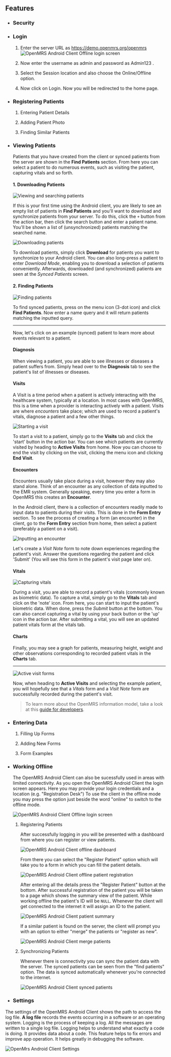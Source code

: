 ## Features

* ### Security

   <!-- Explain how data is stored and secured on the device and the SSL connection with the server -->
   
* ### Login
   1. Enter the server URL as  https://demo.openmrs.org/openmrs
     ![OpenMRS Android Client Offline login screen][login]
    
    
    [login]: assets/openmrs_android_client_offline_login.png
     
   2. Now enter the username as admin and password as Admin123 .
   
   3. Select the Session location and also choose the Online/Offline option.
   
   4. Now click on Login. Now you will be redirected to the home page.
    
    
* ### Registering Patients

   1. Entering Patient Details

   2. Adding Patient Photo

   3. Finding Similar Patients
   
* ### Viewing Patients

   Patients that you have created from the client or synced patients from the server are shown in the **Find Patients** section. From here you can select a patient to do numerous events, such as visiting the patient, capturing vitals and so forth.

   #### 1. Downloading Patients

   ![Viewing and searching patients](assets/openmrs_android_viewing_patients_1.png)

   If this is your first time using the Android client, you are likely to see an empty list of patients in **Find Patients** and you'll want to download and synchronize patients from your server. To do this, click the `+` button from the action bar, then click the search button and enter a patient name. You'll be shown a list of (unsynchronized) patients matching the searched name.

   ![Downloading patients](assets/openmrs_android_viewing_patients_2.png)

   To download patients, simply click **Download** for patients you want to synchronize to your Android client. You can also long-press a patient to enter *Download Mode*, enabling you to download a selection of patients conveniently. Afterwards, downloaded (and synchronized) patients are seen at the *Synced Patients* screen.

   #### 2. Finding Patients

   ![Finding patients](assets/openmrs_android_viewing_patients_3.png)

   To find synced patients, press on the menu icon (3-dot icon) and click **Find Patients**. Now enter a name query and it will return patients matching the inputted query.

   ---

   Now, let's click on an example (synced) patient to learn more about events relevant to a patient.

   #### Diagnosis

   When viewing a patient, you are able to see illnesses or diseases a patient suffers from. Simply head over to the **Diagnosis** tab to see the patient's list of illnesses or diseases.

   #### Visits

   A Visit is a time period when a patient is actively interacting with the healthcare system, typically at a location. In most cases with OpenMRS, this is a time when a provider is interacting actively with a patient. Visits are where *encounters* take place; which are used to record a patient's vitals, diagnose a patient and a few other things.

   ![Starting a visit](assets/openmrs_android_viewing_patients_4.png)

   To start a visit to a patient, simply go to the **Visits** tab and click the 'start' button in the action bar. You can see which patients are currently visited by heading to **Active Visits** from home. Now you can choose to end the visit by clicking on the visit, clicking the menu icon and clicking **End Visit**.

   #### Encounters

   Encounters usually take place during a visit, however they may also stand alone. Think of an encounter as any collection of data inputted to the EMR system. Generally speaking, every time you enter a form in OpenMRS this creates an **Encounter**.

   In the Android client, there is a collection of encounters readily made to input data to patients during their visits. This is done in the **Form Entry** section. To see the process of creating a form (an encounter) in the client, go to the **Form Entry** section from home, then select a patient (preferably a patient on a visit).

   ![Inputting an encounter](assets/openmrs_android_viewing_patients_5.png)

   Let's create a *Visit Note* form to note down experiences regarding the patient's visit. Answer the questions regarding the patient and click 'Submit' (You will see this form in the patient's visit page later on).

   #### Vitals

   ![Capturing vitals](assets/openmrs_android_viewing_patients_6.png)

   During a visit, you are able to record a patient's vitals (commonly known as biometric data). To capture a vital, simply go to the **Vitals** tab and click on the 'note' icon. From here, you can start to input the patient's biometric data. When done, press the *Submit* button at the bottom. You can also cancel capturing a vital by using your back button or the 'up' icon in the action bar. After submitting a vital, you will see an updated patient vitals form at the vitals tab.

   #### Charts

   Finally, you may see a graph for patients, measuring height, weight and other observations corresponding to recorded patient vitals in the **Charts** tab.

   ---

   ![Active visit forms](assets/openmrs_android_viewing_patients_7.png)

   Now, when heading to **Active Visits** and selecting the example patient, you will hopefully see that a *Vitals* form and a *Visit Note* form are successfully recorded during the patient's visit.

   > To learn more about the OpenMRS information model, take a look at this [guide for developers](http://guide.openmrs.org/en/Getting%20Started/openmrs-information-model.html).

* ### Entering Data

   1. Filling Up Forms

   2. Adding New Forms
       <!--Explain how to add forms on the server and basic form structure-->

   3. Form Examples
   
* ### Working Offline
    <!--Explain a bigger picture of sync on/off feature and how to switch-->
     The OpenMRS Android Client can also be sucessfully used in areas with limited connectivity. As you open the OpenMRS Android Client the login screen appears. Here you may provide your login credentials and a location (e.g. "Registration Desk")
     To use the client in the offline mode you may press the option just beside the word "online" to switch to the offline mode.
    
   ![OpenMRS Android Client Offline login screen][login]
    
    
    [login]: assets/openmrs_android_client_offline_login.png


   1. Registering Patients

      <!-- Explain delayed identifier assignment and duplicate patients resolution  -->
      After successfully logging in you will be presented with a dashboard from where you can register or view patients.
      
      ![OpenMRS Android Client offline dashboard][dashboard]
      
      [dashboard]: assets/openmrs_android_client_offline_dashboard.png
      
      From there you can select the "Register Patient" option which will take you to a form in which you can fill the patient details.
      
      ![OpenMRS Android Client offline patient registration][registration]
      
      [registration]: assets/openmrs_android_client_offline_registration.png
      
      After entering all the details press the "Register Patient" button at the bottom. After successful registration of the patient you will be taken to a page which shows the summary view of the patient. While working offline the patient's ID will be `NULL`. Whenever the client will get connected to the internet it will assign an ID to the patient.
      
      ![OpenMRS Android Client patient summary][summary]
    
      [summary]: assets/openmrs_android_client_offline_patient_details.png
      
      If a similar patient is found on the server, the client will prompt you with an option to either "merge" the patients or "register as new".
      
       ![OpenMRS Android Client merge patients][merge]
       
       [merge]: assets/openmrs_android_client_offline_merge_patients.png

   2. Synchronizing Patients

      <!-- Explain what gets synced? How often?  -->
      Whenever there is connectivity you can sync the patient data with the server. The synced patients can be seen from the "find             patients" option. The data is synced automatically whenever you're connected to the internet.
      
      ![OpenMRS Android Client synced patients][synced_patients]
      
      [synced_patients]: assets/openmrs_android_client_offline_synced_patients.png
      
* ### Settings
The settings of the OpenMRS Android Client shows the path to access the log file. **A log file** records the events occurring in a software or an operating system. Logging is the process of keeping a log. All the messages are written to a single log file. Logging helps to understand what exactly a code is doing. It provides data about a code. This feature helps to fix errors and improve app operation. It helps greatly in debugging the software.

![OpenMrs Android Client Settings](assets/openmrs_android_client_user_guide_settings.png)

